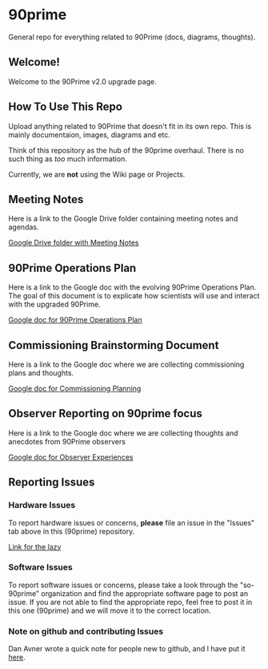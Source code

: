 # 90prime
General repo for everything related to 90Prime (docs, diagrams, thoughts).

## Welcome!
Welcome to the 90Prime v2.0 upgrade page. 

## How To Use This Repo
Upload anything related to 90Prime that doesn't fit in its own repo. This is mainly documentaion, images, diagrams and etc.

Think of this repository as the hub of the 90prime overhaul. There is no such thing as *too* much information.

Currently, we are **not** using the Wiki page or Projects. 

## Meeting Notes
Here is a link to the Google Drive folder containing meeting notes and agendas.

[Google Drive folder with Meeting Notes](https://drive.google.com/drive/folders/1d3r8hToeyFmGPF7vxssgVWzWuUQVDQx-?usp=sharing)

## 90Prime Operations Plan
Here is a link to the Google doc with the evolving 90Prime Operations Plan.  The goal of this document is to explicate how scientists will use and interact with the upgraded 90Prime.

[Google doc for 90Prime Operations Plan](https://docs.google.com/document/d/1OZaBQWCWEBuuUef1vsO267xQi8jbTqFPYP6kNZargxA/edit?usp=sharing)


## Commissioning Brainstorming Document
Here is a link to the Google doc where we are collecting commissioning plans and thoughts.

[Google doc for Commissioning Planning](https://docs.google.com/document/d/1jDwWePO2ypcHgD6iz4fdWvZyGj8qk6sbYi4bF4p8Dr0/edit?usp=sharing)

## Observer Reporting on 90prime focus
Here is a link to the Google doc where we are collecting thoughts and anecdotes from 90Prime observers

[Google doc for Observer Experiences](https://docs.google.com/document/d/1hmYqr_mcSZVd1pZQhAmtz7jvWKCGJlr28QwoG65hDU0/edit?usp=sharing)

## Reporting Issues
### Hardware Issues
To report hardware issues or concerns, **please** file an issue in the "Issues" tab above in this (90prime)  repository. 

[Link for the lazy](https://github.com/so-90prime/90prime/issues)

### Software Issues
To report software issues or concerns, please take a look through the "so-90prime" organization and find the appropriate software page to post an issue. If you are not able to find the appropriate repo, feel free to post it in this one (90prime) and we will move it to the correct location. 


### Note on github and contributing Issues
Dan Avner wrote a quick note for people new to github, and I have put it [here](https://github.com/so-90prime/90prime/wiki/How-to-for-those-new-to-github-(from-Dan)).


